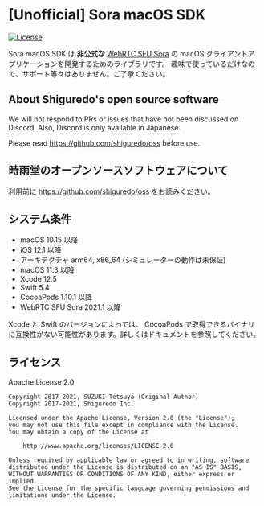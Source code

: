 # [Unofficial] Sora macOS SDK


[![License](https://img.shields.io/badge/License-Apache%202.0-blue.svg)](https://opensource.org/licenses/Apache-2.0)

Sora macOS SDK は **非公式な** [WebRTC SFU Sora](https://sora.shiguredo.jp) の macOS クライアントアプリケーションを開発するためのライブラリです。
趣味で使っているだけなので、サポート等々はありません。ご了承ください。

## About Shiguredo's open source software

We will not respond to PRs or issues that have not been discussed on Discord. Also, Discord is only available in Japanese.

Please read https://github.com/shiguredo/oss before use.

## 時雨堂のオープンソースソフトウェアについて

利用前に https://github.com/shiguredo/oss をお読みください。

## システム条件

- macOS 10.15 以降
- iOS 12.1 以降
- アーキテクチャ arm64, x86_64 (シミュレーターの動作は未保証)
- macOS 11.3 以降
- Xcode 12.5
- Swift 5.4
- CocoaPods 1.10.1 以降
- WebRTC SFU Sora 2021.1 以降

Xcode と Swift のバージョンによっては、  CocoaPods で取得できるバイナリに互換性がない可能性があります。詳しくはドキュメントを参照してください。

## ライセンス

Apache License 2.0

```
Copyright 2017-2021, SUZUKI Tetsuya (Original Author)
Copyright 2017-2021, Shiguredo Inc.

Licensed under the Apache License, Version 2.0 (the "License");
you may not use this file except in compliance with the License.
You may obtain a copy of the License at

    http://www.apache.org/licenses/LICENSE-2.0

Unless required by applicable law or agreed to in writing, software
distributed under the License is distributed on an "AS IS" BASIS,
WITHOUT WARRANTIES OR CONDITIONS OF ANY KIND, either express or implied.
See the License for the specific language governing permissions and
limitations under the License.
```
